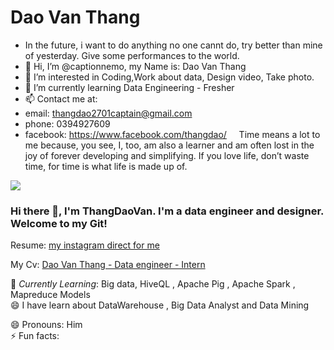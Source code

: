 # Dao Van Thang 
- In the future, i want to do anything no one cannt do, try better than mine of yesterday. Give some performances to the world.
- 👋 Hi, I’m @captionnemo, my Name is: Dao Van Thang
- 👀 I’m interested in Coding,Work about data, Design video, Take photo.
- 🌱 I’m currently learning Data Engineering - Fresher
- 📫 Contact me at: 
-  email: thangdao2701captain@gmail.com
-  phone: 0394927609
-  facebook: https://www.facebook.com/thangdao/
 &nbsp;&nbsp;&nbsp; Time means a lot to me because, you see, I, too, am also a learner and am often lost in the joy of forever developing and simplifying. If you love life, don’t waste time, for time is what life is made up of. <br>
<!---
captionnemo/captionnemo is a ✨ special ✨ repository because its `README.md` (this file) appears on your GitHub profile.
You can click the Preview link to take a look at your changes.
--->
<img src="Untitled-1.png"/>
 
### Hi there 👋, I'm ThangDaoVan. I'm a data engineer and designer. Welcome to my Git! <br>
 
Resume:  [my instagram direct for me](https://www.instagram.com/thawngs.dao/) 
 
My Cv: [Dao Van Thang - Data engineer - Intern]( https://github.com/captionnemo/captionnemo/blob/876c17511922f26eecab902ed9e3738673bcc5e3/Data-Engineer_Dao-Van-Thang_Intern.pdf)
 
🌱 *Currently Learning*: Big data, HiveQL , Apache Pig , Apache Spark , Mapreduce Models<br>
😄 I have learn about DataWarehouse , Big Data Analyst and Data Mining <br>

😄 Pronouns: Him <br>
⚡ Fun facts:<br>

 
<!--
**ckopecky/ckopecky** is a ✨ _special_ ✨ repository because its `README.md` (this file) appears on your GitHub profile.
 
